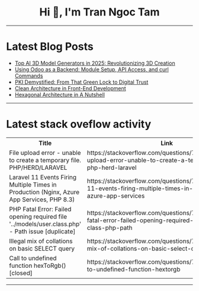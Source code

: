 <h1 align="center">Hi 👋, I'm Tran Ngoc Tam</h1>

---

# Latest Blog Posts 
<!-- BLOG-POST-LIST:START -->
- [Top AI 3D Model Generators in 2025: Revolutionizing 3D Creation](https://dev.to/lokeshjoshi/top-ai-3d-model-generators-in-2025-revolutionizing-3d-creation-5fa8)
- [Using Odoo as a Backend: Module Setup, API Access, and curl Commands](https://dev.to/maurice_ombewa_21d073ef7a/using-odoo-as-a-backend-module-setup-api-access-and-curl-commands-1dia)
- [PKI Demystified: From That Green Lock to Digital Trust](https://dev.to/stkisengese/pki-demystified-from-that-green-lock-to-digital-trust-1opi)
- [Clean Architecture in Front-End Development](https://dev.to/miasalazar/clean-architecture-in-front-end-development-523n)
- [Hexagonal Architecture in A Nutshell](https://dev.to/muhammadazis/hexagonal-architecture-in-a-nutshell-22bd)
<!-- BLOG-POST-LIST:END -->

---

# Latest stack oveflow activity
<table>
  <tr><th>Title</th><th>Link</th></tr>
  <!-- STACKOVERFLOW:START --><tr><td>File upload error - unable to create a temporary file. PHP/HERD/LARAVEL</td><td>https://stackoverflow.com/questions/79647341/file-upload-error-unable-to-create-a-temporary-file-php-herd-laravel</td></tr><tr><td>Laravel 11 Events Firing Multiple Times in Production &lpar;Nginx, Azure App Services, PHP 8.3&rpar;</td><td>https://stackoverflow.com/questions/79647336/laravel-11-events-firing-multiple-times-in-production-nginx-azure-app-services</td></tr><tr><td>PHP Fatal Error: Failed opening required file &#39;../models/user.class.php&#39; - Path issue [duplicate]</td><td>https://stackoverflow.com/questions/79646978/php-fatal-error-failed-opening-required-file-models-user-class-php-path</td></tr><tr><td>Illegal mix of collations on basic SELECT query</td><td>https://stackoverflow.com/questions/79646799/illegal-mix-of-collations-on-basic-select-query</td></tr><tr><td>Call to undefined function hexToRgb&lpar;&rpar; [closed]</td><td>https://stackoverflow.com/questions/79646700/call-to-undefined-function-hextorgb</td></tr><!-- STACKOVERFLOW:END -->
</table>

---


